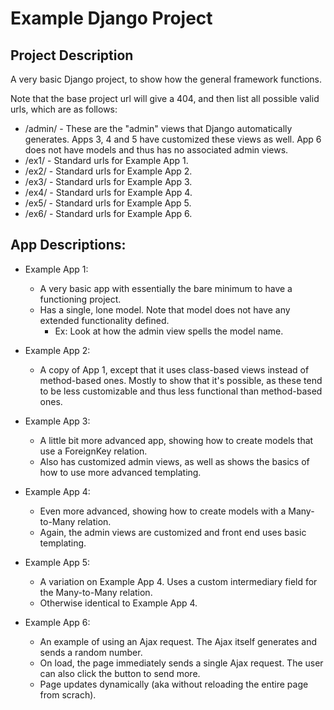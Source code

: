 
# Example Django Project

## Project Description

A very basic Django project, to show how the general framework functions.

Note that the base project url will give a 404, and then list all possible valid urls, which are as follows:
* /admin/ - These are the "admin" views that Django automatically generates. Apps 3, 4 and 5 have customized these
views as well. App 6 does not have models and thus has no associated admin views.
* /ex1/ - Standard urls for Example App 1.
* /ex2/ - Standard urls for Example App 2.
* /ex3/ - Standard urls for Example App 3.
* /ex4/ - Standard urls for Example App 4.
* /ex5/ - Standard urls for Example App 5.
* /ex6/ - Standard urls for Example App 6.


## App Descriptions:

* Example App 1:
    * A very basic app with essentially the bare minimum to have a functioning project.
    * Has a single, lone model. Note that model does not have any extended functionality defined.
        *  Ex: Look at how the admin view spells the model name.


* Example App 2:
    * A copy of App 1, except that it uses class-based views instead of method-based ones. Mostly to show that it's
    possible, as these tend to be less customizable and thus less functional than method-based ones.


* Example App 3:
    * A little bit more advanced app, showing how to create models that use a ForeignKey relation.
    * Also has customized admin views, as well as shows the basics of how to use more advanced templating.


* Example App 4:
    * Even more advanced, showing how to create models with a Many-to-Many relation.
    * Again, the admin views are customized and front end uses basic templating.


* Example App 5:
    * A variation on Example App 4. Uses a custom intermediary field for the Many-to-Many relation.
    * Otherwise identical to Example App 4.
    
    
* Example App 6:
    * An example of using an Ajax request. The Ajax itself generates and sends a random number.
    * On load, the page immediately sends a single Ajax request. The user can also click the button to send more.
    * Page updates dynamically (aka without reloading the entire page from scrach).
